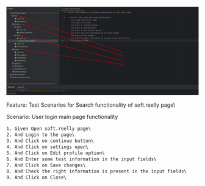 ![alt text](https://github.com/idyakov/inter_project/blob/main/test_structure.png)

Feature: Test Scenarios for Search functionality of soft.reelly page\

  Scenario: User login main page functionality

    1. Given Open soft.reelly page\
    2. And Login to the page\
    3. And Click on continue button\
    4. And Click on settings open\
    5. And Click on Edit profile option\
    6. And Enter some test information in the input fields\
    7. And Click on Save changes\
    8. And Check the right information is present in the input fields\
    9. And Click on Close\
